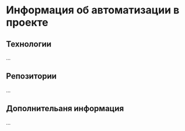# Информация об автоматизации в проекте

## Технологии
...

## Репозитории
...

## Дополнительаня информация
...